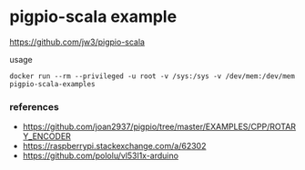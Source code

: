 pigpio-scala example
===

https://github.com/jw3/pigpio-scala

usage

`docker run --rm --privileged -u root -v /sys:/sys -v /dev/mem:/dev/mem pigpio-scala-examples`

### references
- https://github.com/joan2937/pigpio/tree/master/EXAMPLES/CPP/ROTARY_ENCODER
- https://raspberrypi.stackexchange.com/a/62302
- https://github.com/pololu/vl53l1x-arduino
